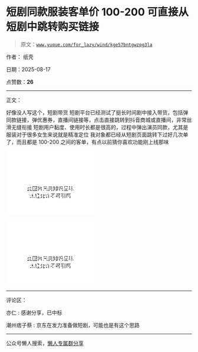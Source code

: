 # 短剧同款服装客单价 100-200 可直接从短剧中跳转购买链接

> 原文：[`www.yuque.com/for_lazy/wind/kge57bntgwzpg3la`](https://www.yuque.com/for_lazy/wind/kge57bntgwzpg3la)

作者： 纸壳

日期：2025-08-17

点赞数：**26**

* * *

正文：

好像没人写这个，短剧带货 短剧平台已经测试了挺长时间剧中接入带货，包括弹同款链接，弹优惠券，直播间链接等，点击直接跳转到抖音商城或直播间，非常丝滑无缝衔接
短剧用户黏度、使用时长都是很高的，过程中弹出演员同款，尤其是服装对于很多女生来说就是精准定位
我对象都已经从短剧页面跳转下过好几次单了，而且都是 100-200 之间的客单，有点以前猜你喜欢功能刚上线那味

![](img/66db4b8eff5ed3252c7ec99e69aff5f6.png "None")

![](img/49d9f73c95663cae4906713a454231d1.png "None")

* * *

评论区：

亦仁 : 感谢分享，已中标

潮州痞子蔡 : 京东在发力准备做短剧，可能也是有这个思路

* * *

公众号懒人搜索，[懒人专属群分享](https://lazybook.fun/#/blog/group)